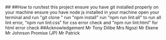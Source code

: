 ##<my training projects>
##How to run/test this project
ensure you have git installed properly on your machine
ensure you have node js installed in your machine
open your terminal and run "git clone <URL>"
run "npm install"
run "npm run lint:all" to run all lint error, "npm run lint:css" for css error check and "npm run lint:html" for html error check
##Acknowledgement
Mr Tony Dilibe
Mrs Ngozi
Mr Ekene
Mr Johnson Promise (JP)
Mr Patrick
